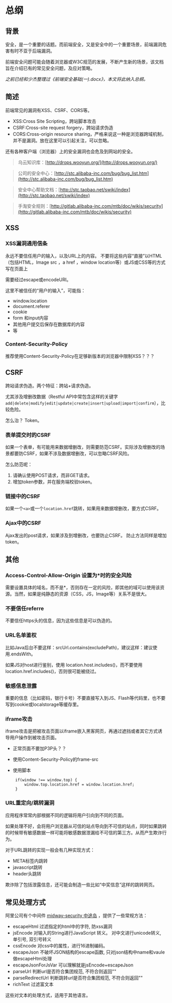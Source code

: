 # 总纲 #

## 背景 ##
安全，是一个重要的话题。而前端安全，又是安全中的一个重要场景，前端漏洞危害有时不亚于后端漏洞。

前端安全问题可能会随着浏览器或W3C规范的发展，不断产生新的场景，该文档旨在介绍已有的常见安全问题，及应对策略。

*之前已经和少杰整理过《前端安全基础(一).docx》，本文将此纳入总纲。*

## 简述 ##

前端常见的漏洞有XSS、CSRF、CORS等。

 - XSS:Cross Site Scripting，跨站脚本攻击
 - CSRF:Cross-site request forgery，跨站请求伪造
 - CORS:Cross-origin resource sharing，严格来说这一种是浏览器跨域机制，并不是漏洞。放在这里可以引起关注，可以忽略。

还有各种客户端（浏览器）上的安全漏洞也会危及到网站的安全。


> 乌云知识库：[http://drops.wooyun.org/](http://drops.wooyun.org/)

> 公司的安全中心：[http://stc.alibaba-inc.com/bug/bug_list.htm](http://stc.alibaba-inc.com/bug/bug_list.htm)

> 安全中心帮助文档：[http://stc.taobao.net/swiki/index](http://stc.taobao.net/swiki/index)

> 手淘安全规则：[http://gitlab.alibaba-inc.com/mtb/doc/wikis/security](http://gitlab.alibaba-inc.com/mtb/doc/wikis/security)

## XSS ##

### XSS漏洞通用信条 ###
永远不要信任用户的输入，以及URL上的内容。
不要将这些内容“直接”以HTML（包括HTML，Image src ，a href ，window location等）或JS或CSS等的方式写在页面上

需要经过escape或encodeURI。

这里不被信任的“用户的输入”，可能指：

 - window.location
 - document.referer
 - cookie
 - form 和input内容
 - 其他用户提交后保存在数据库的内容
 - 等

### Content-Security-Policy ###

推荐使用Content-Security-Policy在足够新版本的浏览器中限制XSS？？？

## CSRF ##
跨站请求伪造。两个特征：跨站+请求伪造。

尤其涉及增删改数据（Restful API中常包含这样的关键字`add|delete|modify|edit|update|create|insert|upload|import|confirm`），比较危险。

怎么治？ Token。

### 表单提交时的CSRF ###
如果一个表单，有可能用来数据增删改，则需要防范CSRF。实际涉及增删改的场景都要防CSRF，如果不涉及数据增删改，可以忽略CSRF风险。

怎么防范呢：
1. 请确认使用POST请求，而非GET请求。
2. 增加token参数，并在服务端校验token。

### 链接中的CSRF ###
如果一个`<a>`或一个`location.href`跳转，如果用来数据增删改，要方式CSRF。

### Ajax中的CSRF ###
Ajax发出的post请求，如果涉及到增删改，也要防止CSRF。
防止方法同样是增加token。

## 其他 ##

### Access-Control-Allow-Origin 设置为*时的安全风险 ###

需要设置具体的域名，而不是*，否则存在一定的风险，即其他的域可以使用该资源。当然，如果是纯静态的资源（CSS，JS，Image等）关系不是很大。

### 不要信任referre ###
不要信任https头的信息，因为这些信息是可以伪造的。


### URL名单鉴权 ###
比如Java后台不要这样：srcUrl.contains(excludePath)，建议这样：建议使用.endsWith。

如果JS对host进行鉴别，使用 location.host.includes()，而不要使用location.href.includes()，否则很可能被绕过。

### 敏感信息泄露 ###
重要的信息（比如密码，银行卡号）不要直接写入到JS、Flash等代码里，也不要写到cookie或localstorage等缓存里。

### iframe攻击 ###

iframe攻击是把被攻击页面以iframe嵌入黑客网页，再通过遮挡或者其它方式诱导用户操作到被攻击页面。

 - 正常页面不要加P3P头？？
 - 使用Content-Security-Policy的frame-src
 - 使用脚本
  
		if(window !== window.top) {
	    	window.top.location.href = window.location.href;
		}

### URL重定向/跳转漏洞 ###

应用程序常常内部根据不同的逻辑将用户引向到不同的页面。

如果处理不好，会将用户浏览器从可信的站点导向到不可信的站点，同时如果跳转的时候带有敏感数据一样可能将敏感数据泄漏给不可信的第三方。从而产生欺诈行为。

对于URL跳转的实现一般会有几种实现方式：

- META标签内跳转
- javascript跳转
- header头跳转

欺诈除了包括泄露信息，还可能会制造一些比如“中奖信息”这样的跳转网页。


## 常见处理方式 ##
阿里公司有个中间件 [midway-security 中途岛](http://gitlab.alibaba-inc.com/midway-gallery/midway-security/tree/master#midway "http://gitlab.alibaba-inc.com/midway-gallery/midway-security/tree/master#midway") ，提供了一些常规方法：

- escapeHtml 过滤指定的html中的字符, 防xss漏洞
- jsEncode 对输入的String进行JavaScript 转义。 对中文进行unicode转义, 单引号, 双引号转义
- cssEncode 对css中的属性，进行16进制编码。
- escapeJson 不破坏JSON结构的escape函数, 只对json结构中name和vaule做escapeHtml处理
- escapeJsonForJsVar 可以理解就是jsEncode+escapeJson
- parseUrl 判断url是否符合集团规范, 不符合则返回""
- parseRedirectUrl 判断跳转url是否符合集团规范, 不符合则返回""
- richText 过滤富文本

这些对文本的处理方式，适用于其他语言。


